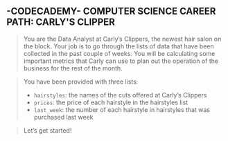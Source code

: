 ## -CODECADEMY- COMPUTER SCIENCE CAREER PATH: CARLY'S CLIPPER
> You are the Data Analyst at Carly’s Clippers, the newest hair salon on the block. Your job is to go through the lists of data that have been collected in the past couple of weeks. You will be calculating some important metrics that Carly can use to plan out the operation of the business for the rest of the month.

> You have been provided with three lists:
>  - `hairstyles`: the names of the cuts offered at Carly’s Clippers
>  - `prices`: the price of each hairstyle in the hairstyles list
>  - `last_week`: the number of each hairstyle in hairstyles that was purchased last week

> Let’s get started!